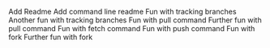 Add Readme
Add command line readme
Fun with tracking branches
Another fun with tracking branches
Fun with pull command
Further fun with pull command
Fun with fetch command
Fun with push command
Fun with fork
Further fun with fork